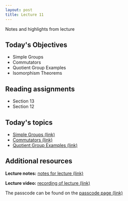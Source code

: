 ```yaml
---
layout: post
title: Lecture 11
---
```


Notes and highlights from lecture

## Today's Objectives

* Simple Groups
* Commutators
* Quotient Group Examples
* Isomorphism Theorems

## Reading assignments

* Section 13
* Section 12

## Today's topics
* <a target="_parent" href="https://wcasper.github.io/math407spring2021/topics/simple-groups.html">Simple Groups (link)</a>
* <a target="_parent" href="https://wcasper.github.io/math407spring2021/topics/commutators.html">Commutators (link)</a>
* <a target="_parent" href="https://wcasper.github.io/math407spring2021/topics/quotient-group-examples.html">Quotient Group Examples (link)</a>

## Additional resources

**Lecture notes:** <a target="_parent" href="https://wcasper.github.io/math407spring2021/extras/notes/407-lecture10.pdf">notes for lecture (link)</a>


**Lecture video:** <a target="_parent" href="">recording of lecture (link)</a>

The passcode can be found on the <a target="_parent" href="https://csufullerton.instructure.com/courses/3087997/pages/video-lecture-keys">passcode page (link)</a>






